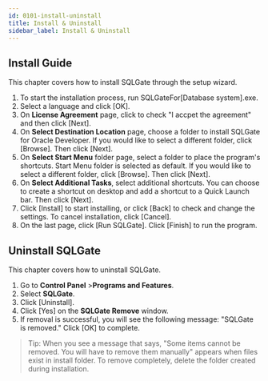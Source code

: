 ```yaml
---
id: 0101-install-uninstall
title: Install & Uninstall
sidebar_label: Install & Uninstall
---
```


## Install Guide

This chapter covers how to install SQLGate through the setup wizard.

1. To start the installation process, run SQLGateFor[Database system].exe.
2. Select a language and click [OK].
3. On **License Agreement** page, click to check "I accpet the agreement" and then click [Next].
4. On **Select Destination Location** page, choose a folder to install SQLGate for Oracle Developer. If you would like to select a different folder, click [Browse]. Then click [Next].
5. On **Select Start Menu** folder page, select a folder to place the program's shortcuts. Start Menu folder is selected as default. If you would like to select a different folder, click [Browse]. Then click [Next].
6. On **Select Additional Tasks**, select additional shortcuts. You can choose to create a shortcut on desktop and add a shortcut to a Quick Launch bar. Then click [Next].
7. Click [Install] to start installing, or click [Back] to check and change the settings. To cancel installation, click [Cancel].
8. On the last page, click [Run SQLGate]. Click [Finish] to run the program.



## Uninstall SQLGate
This chapter covers how to uninstall SQLGate.

1. Go to **Control Panel** >**Programs and Features**.
2. Select **SQLGate**.
3. Click [Uninstall].
4. Click [Yes] on the **SQLGate Remove** window.
5. If removal is successful, you will see the following message: "SQLGate is removed." Click [OK] to complete.
> Tip: When you see a message that says, "Some items cannot be removed. You will have to remove them manually" appears when files exist in install folder. To remove completely, delete the folder created during installation.